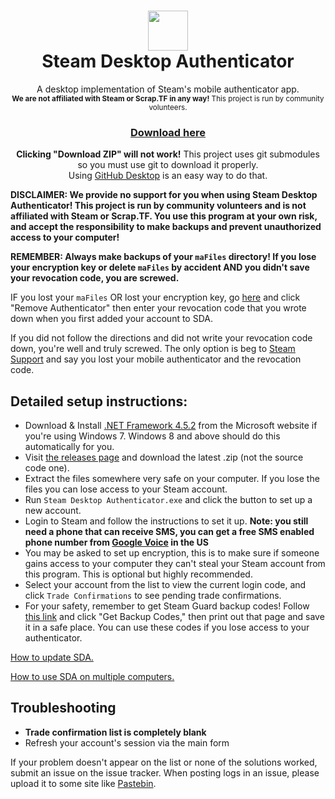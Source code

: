 <h1 align="center">
  <img  src="https://raw.githubusercontent.com/Jessecar96/SteamDesktopAuthenticator/master/icon.png" height="64" width="64" />
  <br/>
  Steam Desktop Authenticator
</h1>
<p align="center">
  A desktop implementation of Steam's mobile authenticator app.<br/>
  <sup><b>We are not affiliated with Steam or Scrap.TF in any way!</b> This project is run by community volunteers.
</p>
<h3 align="center">
  <a href="https://github.com/watsuprico/SteamDesktopAuthenticator/releases/latest">Download here</a>
</h3>
<p align="center">
<b>Clicking "Download ZIP" will not work!</b> This project uses git submodules so you must use git to download it properly.<br/>
Using <a href="https://desktop.github.com/">GitHub Desktop</a> is an easy way to do that.
</p>

**DISCLAIMER: We provide no support for you when using Steam Desktop Authenticator! This project is run by community volunteers and is not affiliated with Steam or Scrap.TF. You use this program at your own risk, and accept the responsibility to make backups and prevent unauthorized access to your computer!**

**REMEMBER: Always make backups of your `maFiles` directory! If you lose your encryption key or delete `maFiles` by accident AND you didn't save your revocation code, you are screwed.**

IF you lost your `maFiles` OR lost your encryption key, go [here](https://store.steampowered.com/twofactor/manage) and click "Remove Authenticator" then enter your revocation code that you wrote down when you first added your account to SDA.

If you did not follow the directions and did not write your revocation code down, you're well and truly screwed. The only option is beg to [Steam Support](https://support.steampowered.com/) and say you lost your mobile authenticator and the revocation code.

## Detailed setup instructions:
- Download & Install [.NET Framework 4.5.2](http://go.microsoft.com/fwlink/?LinkId=397707) from the Microsoft website if you're using Windows 7. Windows 8 and above should do this automatically for you.
- Visit [the releases page](https://github.com/Jessecar96/SteamDesktopAuthenticator/releases) and download the latest .zip (not the source code one).
- Extract the files somewhere very safe on your computer. If you lose the files you can lose access to your Steam account.
- Run `Steam Desktop Authenticator.exe` and click the button to set up a new account.
- Login to Steam and follow the instructions to set it up. **Note: you still need a phone that can receive SMS, you can get a free SMS enabled phone number from [Google Voice](https://www.google.com/voice) in the US**
- You may be asked to set up encryption, this is to make sure if someone gains access to your computer they can't steal your Steam account from this program. This is optional but highly recommended.
- Select your account from the list to view the current login code, and click `Trade Confirmations` to see pending trade confirmations.
- For your safety, remember to get Steam Guard backup codes! Follow [this link](https://store.steampowered.com/twofactor/manage) and click "Get Backup Codes," then print out that page and save it in a safe place. You can use these codes if you lose access to your authenticator.

[How to update SDA.](https://github.com/Jessecar96/SteamDesktopAuthenticator/wiki/Updating)

[How to use SDA on multiple computers.](https://github.com/Jessecar96/SteamDesktopAuthenticator/wiki/Using-SDA-on-multiple-computers)

## Troubleshooting
- **Trade confirmation list is completely blank**
 - Refresh your account's session via the main form

If your problem doesn't appear on the list or none of the solutions worked, submit an issue on the issue tracker. When posting logs in an issue, please upload it to some site like [Pastebin](http://www.pastebin.com).
